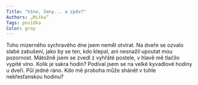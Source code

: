 ```yaml
---
Title: "Víno, ženy... a zpěv?"
Authors: „Miška“
Tags: povídka
Color: gray
---
```

Toho mizerného sychravého dne jsem neměl otvírat. Na dveře se ozvalo slabé zabušení, jako
by se ten, kdo klepal, ani nesnažil upoutat mou pozornost. Mátožně jsem se zvedl z vyhřáté postele,
v hlavě mě tlačilo vypité víno. Kolik je sakra hodin? Podíval jsem se na velké kyvadlové
hodiny u dveří. Půl jedné ráno. Kdo mě proboha může shánět v tuhle nekřesťanskou hodinu?
